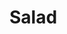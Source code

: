 [Salad]: https://github.com/ToddyTheNoobDud/Salad
[Lavalink Config Ex]: https://github.com/lavalink-devs/Lavalink/blob/master/LavalinkServer/application.yml.example

# Salad
